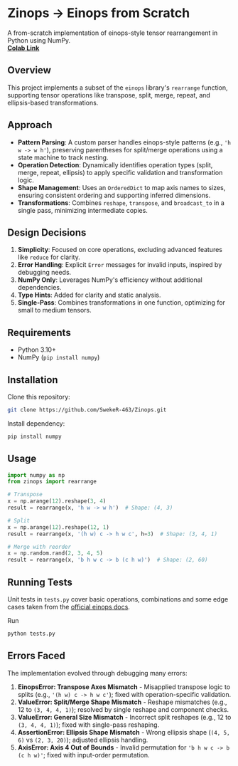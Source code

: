 # Zinops -> Einops from Scratch

A from-scratch implementation of einops-style tensor rearrangement in Python using NumPy.<br>
[**Colab Link**](https://colab.research.google.com/drive/1Fm8V214KR06Jx4Fu4J0NRJxA-eGM4LiC?usp=sharing)

## Overview

This project implements a subset of the `einops` library's `rearrange` function, supporting tensor operations like transpose, split, merge, repeat, and ellipsis-based transformations.

## Approach

- **Pattern Parsing**: A custom parser handles einops-style patterns (e.g., `'h w -> w h'`), preserving parentheses for split/merge operations using a state machine to track nesting.
- **Operation Detection**: Dynamically identifies operation types (split, merge, repeat, ellipsis) to apply specific validation and transformation logic.
- **Shape Management**: Uses an `OrderedDict` to map axis names to sizes, ensuring consistent ordering and supporting inferred dimensions.
- **Transformations**: Combines `reshape`, `transpose`, and `broadcast_to` in a single pass, minimizing intermediate copies.

## Design Decisions

1. **Simplicity**: Focused on core operations, excluding advanced features like `reduce` for clarity.
2. **Error Handling**: Explicit `Error` messages for invalid inputs, inspired by debugging needs.
3. **NumPy Only**: Leverages NumPy's efficiency without additional dependencies.
4. **Type Hints**: Added for clarity and static analysis.
5. **Single-Pass**: Combines transformations in one function, optimizing for small to medium tensors.

## Requirements

- Python 3.10+
- NumPy (`pip install numpy`)

## Installation

Clone this repository:
```bash
git clone https://github.com/SwekeR-463/Zinops.git
```

Install dependency:
```bash
pip install numpy
```

## Usage
```python
import numpy as np
from zinops import rearrange

# Transpose
x = np.arange(12).reshape(3, 4)
result = rearrange(x, 'h w -> w h')  # Shape: (4, 3)

# Split
x = np.arange(12).reshape(12, 1)
result = rearrange(x, '(h w) c -> h w c', h=3)  # Shape: (3, 4, 1)

# Merge with reorder
x = np.random.rand(2, 3, 4, 5)
result = rearrange(x, 'b h w c -> b (c h w)')  # Shape: (2, 60)
```

## Running Tests
Unit tests in `tests.py` cover basic operations, combinations and some edge cases taken from the [official einops docs](https://einops.rocks/api/rearrange/).

Run
```bash
python tests.py
```

## Errors Faced

The implementation evolved through debugging many errors:

1. **EinopsError: Transpose Axes Mismatch** - Misapplied transpose logic to splits (e.g., `'(h w) c -> h w c'`); fixed with operation-specific validation.
2. **ValueError: Split/Merge Shape Mismatch** - Reshape mismatches (e.g., 12 to `(3, 4, 4, 1)`); resolved by single reshape and component checks.
3. **ValueError: General Size Mismatch** - Incorrect split reshapes (e.g., 12 to `(3, 4, 4, 1)`); fixed with single-pass reshaping.
4. **AssertionError: Ellipsis Shape Mismatch** - Wrong ellipsis shape (`(4, 5, 6)` vs `(2, 3, 20)`); adjusted ellipsis handling.
5. **AxisError: Axis 4 Out of Bounds** - Invalid permutation for `'b h w c -> b (c h w)'`; fixed with input-order permutation.
